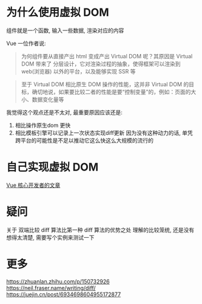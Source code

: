 # 为什么使用虚拟 DOM
组件就是一个函数, 输入一些数据, 渲染对应的内容

Vue 一位作者说:
> 为何组件要从直接产出 html 变成产出 Virtual DOM 呢？其原因是 Virtual DOM 带来了 分层设计，它对渲染过程的抽象，使得框架可以渲染到 web(浏览器) 以外的平台，以及能够实现 SSR 等

> 至于 Virtual DOM 相比原生 DOM 操作的性能，这并非 Virtual DOM 的目标，确切地说，如果要比较二者的性能是要“控制变量”的，例如：页面的大小、数据变化量等

我觉得这个观点还是不太对, 最重要原因应该还是:
  1. 相比操作原生dom 更快 
  2. 相比模板引擎可以记录上一次状态实现diff更新
因为没有这种动力的话, 单凭跨平台的可能性是不足以推动它这么快这么大规模的流行的

# 自己实现虚拟 DOM
[Vue 核心开发者的文章](http://hcysun.me/vue-design/zh)

# 疑问
关于 双端比较 diff 算法比第一种 diff 算法的优势之处
理解的比较笼统, 还是没有想得太清楚, 需要写个实例来测试一下

# 更多
https://zhuanlan.zhihu.com/p/150732926
https://neil.fraser.name/writing/diff/
https://juejin.cn/post/6934698604955172877